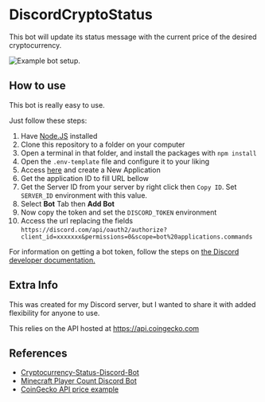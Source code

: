 # DiscordCryptoStatus

This bot will update its status message with the current price of the desired cryptocurrency.

![Example bot setup.](https://i.imgur.com/aDy2dpj.png)

## How to use

This bot is really easy to use.

Just follow these steps:
1. Have [Node.JS](https://nodejs.org) installed
2. Clone this repository to a folder on your computer
3. Open a terminal in that folder, and install the packages with `npm install`
4. Open the `.env-template` file and configure it to your liking
5. Access [here](https://discord.com/developers/applications) and create a New Application
6. Get the application ID to fill URL bellow
6. Get the Server ID from your server by right click then `Copy ID`. Set `SERVER_ID` environment with this value.
7. Select **Bot** Tab then **Add Bot**
8. Now copy the token and set the `DISCORD_TOKEN` environment
9. Access the url replacing the fields `https://discord.com/api/oauth2/authorize?client_id=xxxxxxx&permissions=0&scope=bot%20applications.commands`

For information on getting a bot token, follow the steps on [the Discord developer documentation.](https://discordapp.com/developers/docs/intro)

## Extra Info

This was created for my Discord server, but I wanted to share it with added flexibility for anyone to use.

This relies on the API hosted at https://api.coingecko.com

## References

- [Cryptocurrency-Status-Discord-Bot](https://github.com/cferreras/Cryptocurrency-Status-Discord-Bot)
- [Minecraft Player Count Discord Bot](https://github.com/SpencerTorres/Minecraft-Player-Count-Discord-Bot)
- [CoinGecko API price example](https://api.coingecko.com/api/v3/coins/hero-cat-token)